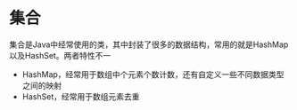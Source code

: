 # 集合

集合是Java中经常使用的类，其中封装了很多的数据结构，常用的就是HashMap以及HashSet。两者特性不一

- HashMap，经常用于数组中个元素个数计数，还有自定义一些不同数据类型之间的映射
- HashSet，经常用于数组元素去重